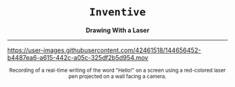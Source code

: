 <div align="center">

  <h1><code>Inventive</code></h1>

  <p>
    <strong>Drawing With a Laser</strong>
  </p>
  
</div>

***


https://user-images.githubusercontent.com/42461518/144656452-b4487ea6-a615-442c-a05c-325df2b5d954.mov

<p align="center" text-align="center">
  <sub>
    Recording of a real-time writing of the word "Hello!" on a screen using a red-colored laser pen projected on a wall facing a camera.
  </sub>
<br /> </p>
